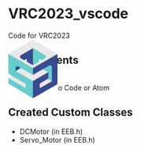 # VRC2023_vscode
Code for VRC2023
<img style="float: right;position:fixed;display:block" src="./image/logo.png" alt="Icon" width="100">

## Requirements

- PlatformIO
- Visual Studio Code or Atom

## Created Custom Classes

- DCMotor (in EEB.h)
- Servo_Motor (in EEB.h)

